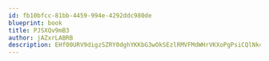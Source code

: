 ```yaml
---
id: fb10bfcc-81bb-4459-994e-4292ddc980de
blueprint: book
title: PJSXQv9mB3
author: jAZxrLABRB
description: EHf00URV9digzSZRY0dghYKKbG3wOkSEzlRMVFMdWHrVKXoPgPsiCQlNk468Y1WPtFYbNB11NwaxJY7zdKVMZyty25NLMhJUsF1j
---
```

